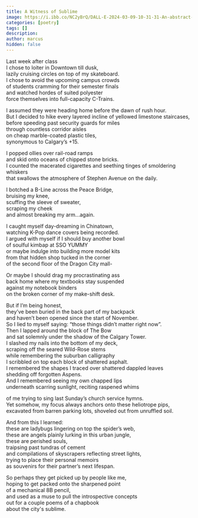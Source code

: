 ```yaml
---
title: A Witness of Sublime
image: https://i.ibb.co/NC2yBrQ/DALL-E-2024-03-09-10-31-31-An-abstract-rough-watercolor-painting-portraying-an-urban-skateboarding-s.webp
categories: [poetry]
tags: []
description:
author: marcus
hidden: false
---
```


Last week after class  
I chose to loiter in Downtown till dusk,  
lazily cruising circles on top of my skateboard.  
I chose to avoid the upcoming campus crowds  
of students cramming for their semester finals  
and watched hordes of suited polyester  
force themselves into full-capacity C-Trains.

I assumed they were heading home before the dawn of rush hour.  
But I decided to hike every layered incline of yellowed limestone staircases,  
before speeding past security guards for miles  
through countless corridor aisles  
on cheap marble-coated plastic tiles,  
synonymous to Calgary’s +15.

I popped ollies over rail-road ramps  
and skid onto oceans of chipped stone bricks.  
I counted the macerated cigarettes and seething tinges of smoldering whiskers  
that swallows the atmosphere of Stephen Avenue on the daily.

I botched a B-Line across the Peace Bridge,  
bruising my knee,  
scuffing the sleeve of sweater,  
scraping my cheek  
and almost breaking my arm...again.

I caught myself day-dreaming in Chinatown,  
watching K-Pop dance covers being recorded.  
I argued with myself if I should buy another bowl  
of soulful kimbap at SSO YUMMY  
or maybe indulge into building more model kits  
from that hidden shop tucked in the corner  
of the second floor of the Dragon City mall-

Or maybe I should drag my procrastinating ass  
back home where my textbooks stay suspended  
against my notebook binders  
on the broken corner of my make-shift desk.

But if I’m being honest,  
they’ve been buried in the back part of my backpack  
and haven’t been opened since the start of November.  
So I lied to myself saying: “those things didn’t matter right now”.  
Then I lapped around the block of The Bow  
and sat solemnly under the shadow of the Calgary Tower.  
I slashed my nails into the bottom of my deck,  
scraping off the seared Wild-Rose stems  
while remembering the suburban calligraphy  
I scribbled on top each block of shattered asphalt.  
I remembered the shapes I traced over shattered dappled leaves  
shedding off forgotten Aspens.  
And I remembered seeing my own chapped lips  
underneath scarring sunlight, reciting raspened whims

of me trying to sing last Sunday’s church service hymns.  
Yet somehow, my focus always anchors onto these heliotrope pips,  
excavated from barren parking lots, shoveled out from unruffled soil.

And from this I learned:  
these are ladybugs lingering on top the spider’s web,  
these are angels plainly lurking in this urban jungle,  
these are perished souls,  
traipsing past tundras of cement  
and compilations of skyscrapers reflecting street lights,  
trying to place their personal memoirs  
as souvenirs for their partner’s next lifespan.

So perhaps they get picked up by people like me,  
hoping to get packed onto the sharpened point  
of a mechanical 8B pencil,  
and used as a muse to pull the introspective concepts  
out for a couple poems of a chapbook  
about the city's sublime.
